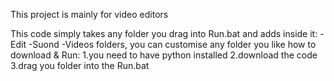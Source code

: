 
This project is mainly for video editors

This code simply takes any folder you drag into Run.bat and adds inside it:
-Edit
-Suond 
-Videos
folders, you can customise any folder you like
how to download & Run:
1.you need to have python installed
2.download the code 
3.drag you folder into the Run.bat


